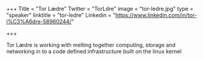 +++
Title = "Tor Lædre"
Twitter = "TorLdre"
image = "tor-ledre.jpg"
type = "speaker"
linktitle = "tor-ledre"
Linkedin = "https://www.linkedin.com/in/tor-l%C3%A6dre-58960244/"

+++

Tor Lædre is working with melting together computing, storage and networking in to a code defined infrastructure built on the linux kernel
